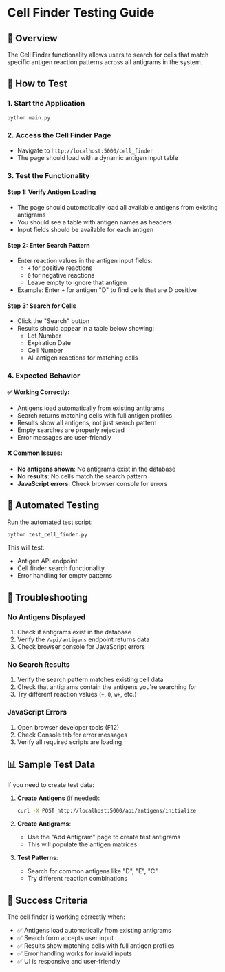 # Cell Finder Testing Guide

## 🎯 Overview
The Cell Finder functionality allows users to search for cells that match specific antigen reaction patterns across all antigrams in the system.

## 🚀 How to Test

### 1. Start the Application
```bash
python main.py
```

### 2. Access the Cell Finder Page
- Navigate to `http://localhost:5000/cell_finder`
- The page should load with a dynamic antigen input table

### 3. Test the Functionality

#### Step 1: Verify Antigen Loading
- The page should automatically load all available antigens from existing antigrams
- You should see a table with antigen names as headers
- Input fields should be available for each antigen

#### Step 2: Enter Search Pattern
- Enter reaction values in the antigen input fields:
  - `+` for positive reactions
  - `0` for negative reactions
  - Leave empty to ignore that antigen
- Example: Enter `+` for antigen "D" to find cells that are D positive

#### Step 3: Search for Cells
- Click the "Search" button
- Results should appear in a table below showing:
  - Lot Number
  - Expiration Date
  - Cell Number
  - All antigen reactions for matching cells

### 4. Expected Behavior

#### ✅ Working Correctly:
- Antigens load automatically from existing antigrams
- Search returns matching cells with full antigen profiles
- Results show all antigens, not just search pattern
- Empty searches are properly rejected
- Error messages are user-friendly

#### ❌ Common Issues:
- **No antigens shown**: No antigrams exist in the database
- **No results**: No cells match the search pattern
- **JavaScript errors**: Check browser console for errors

## 🧪 Automated Testing

Run the automated test script:
```bash
python test_cell_finder.py
```

This will test:
- Antigen API endpoint
- Cell finder search functionality
- Error handling for empty patterns

## 🔧 Troubleshooting

### No Antigens Displayed
1. Check if antigrams exist in the database
2. Verify the `/api/antigens` endpoint returns data
3. Check browser console for JavaScript errors

### No Search Results
1. Verify the search pattern matches existing cell data
2. Check that antigrams contain the antigens you're searching for
3. Try different reaction values (`+`, `0`, `w+`, etc.)

### JavaScript Errors
1. Open browser developer tools (F12)
2. Check Console tab for error messages
3. Verify all required scripts are loading

## 📊 Sample Test Data

If you need to create test data:

1. **Create Antigens** (if needed):
   ```bash
   curl -X POST http://localhost:5000/api/antigens/initialize
   ```

2. **Create Antigrams**:
   - Use the "Add Antigram" page to create test antigrams
   - This will populate the antigen matrices

3. **Test Patterns**:
   - Search for common antigens like "D", "E", "C"
   - Try different reaction combinations

## 🎯 Success Criteria

The cell finder is working correctly when:
- ✅ Antigens load automatically from existing antigrams
- ✅ Search form accepts user input
- ✅ Results show matching cells with full antigen profiles
- ✅ Error handling works for invalid inputs
- ✅ UI is responsive and user-friendly 